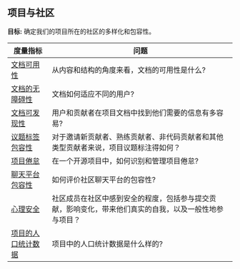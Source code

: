 ## 项目与社区

**目标:** 确定我们的项目所在的社区的多样化和包容性。

| 度量指标 | 问题 |
| --- | --- |
[文档可用性](documentation-usability.md) | 从内容和结构的角度来看，文档的可用性是什么?
[文档的无障碍性](documentation-accessibility.md) | 文档如何适应不同的用户?
[文档可发现性](documentation_discoverability.md) | 用户和贡献者在项目文档中找到他们需要的信息有多容易?
[议题标签包容性](issue-label-inclusivity.md) | 对于邀请新贡献者、熟练贡献者、非代码贡献者和其他类型贡献者来说，项目议题标注得如何？
[项目倦怠](project-burnout.md) | 在一个开源项目中，如何识别和管理项目倦怠?
[聊天平台包容性](chat-platform-inclusivity.md) | 如何评价社区聊天平台的包容性?
[心理安全](psychological-safety.md) |  社区成员在社区中感到安全的程度，包括参与提交贡献，影响变化，带来他们真实的自我，以及一般性地参与项目？
[项目的人口统计数据](project-demographics.md) | 项目中的人口统计数据是什么样的?